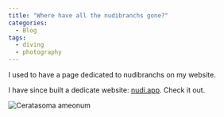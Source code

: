 ```yaml
---
title: "Where have all the nudibranchs gone?"
categories:
  - Blog
tags:
  - diving
  - photography
---
```


I used to have a page dedicated to nudibranchs on my website.

I have since built a dedicate website: [nudi.app](https://nudi.app/). Check it out.

![Ceratasoma ameonum](/assets/nudibranch1.jpg)